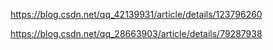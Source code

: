 <https://blog.csdn.net/qq_42139931/article/details/123796260>

<https://blog.csdn.net/qq_28663903/article/details/79287938>
